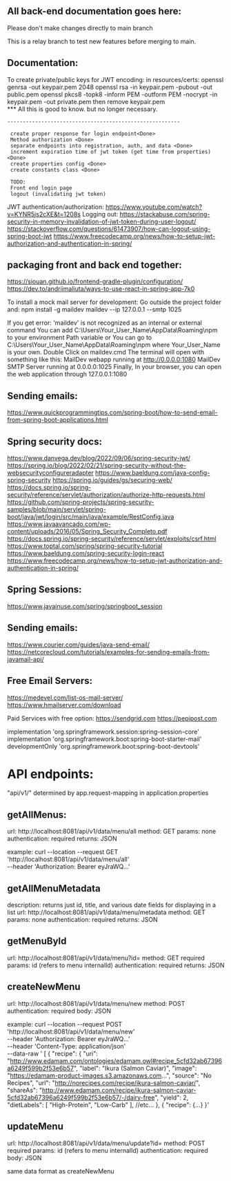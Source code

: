 
## All back-end documentation goes here:
Please don't make changes directly to main branch

This is a relay branch to test new features before merging to main.

## Documentation:
To create private/public keys for JWT encoding:
    in resources/certs:
        openssl genrsa -out keypair.pem 2048
        openssl rsa -in keypair.pem -pubout -out public.pem
        openssl pkcs8 -topk8 -inform PEM -outform PEM -nocrypt -in keypair.pem -out private.pem
    then remove keypair.pem    
    *** All this is good to know. but no longer necessary.

    --------------------------------------------------------
     
     create proper response for login endpoint<Done>     
     Method authorization <Done>
     separate endpoints into registration, auth, and data <Done>
     increment expiration time of jwt token (get time from properties) <Done>
     create properties config <Done>
     create constants class <Done>

     TODO:
     Front end login page
     logout (invalidating jwt token)

JWT authentication/authorization: 
    https://www.youtube.com/watch?v=KYNR5js2cXE&t=1208s
    Logging out:
    https://stackabuse.com/spring-security-in-memory-invalidation-of-jwt-token-during-user-logout/
    https://stackoverflow.com/questions/61473907/how-can-logout-using-spring-boot-jwt
    https://www.freecodecamp.org/news/how-to-setup-jwt-authorization-and-authentication-in-spring/

## packaging front and back end together:
https://siouan.github.io/frontend-gradle-plugin/configuration/
https://dev.to/andriimaliuta/ways-to-use-react-in-spring-app-7k0

To install a mock mail server for development:
    Go outside the project folder and:
    npm install -g maildev
    maildev --ip 127.0.0.1 --smtp 1025

If you get error: 'maildev' is not recognized as an internal or external command
You can add C:\Users\Your_User_Name\AppData\Roaming\npm to your environment Path variable or
You can go to C:\Users\Your_User_Name\AppData\Roaming\npm where Your_User_Name is your own.
Double Click on maildev.cmd The terminal will open with something like this:
MailDev webapp running at http://0.0.0.0:1080
MailDev SMTP Server running at 0.0.0.0:1025
Finally, In your browser, you can open the web application through 127.0.0.1:1080


## Sending emails:
https://www.quickprogrammingtips.com/spring-boot/how-to-send-email-from-spring-boot-applications.html


## Spring security docs:
https://www.danvega.dev/blog/2022/09/06/spring-security-jwt/
https://spring.io/blog/2022/02/21/spring-security-without-the-websecurityconfigureradapter
https://www.baeldung.com/java-config-spring-security
https://spring.io/guides/gs/securing-web/
https://docs.spring.io/spring-security/reference/servlet/authorization/authorize-http-requests.html
https://github.com/spring-projects/spring-security-samples/blob/main/servlet/spring-boot/java/jwt/login/src/main/java/example/RestConfig.java
https://www.javaavancado.com/wp-content/uploads/2016/05/Spring_Security_Completo.pdf
https://docs.spring.io/spring-security/reference/servlet/exploits/csrf.html
https://www.toptal.com/spring/spring-security-tutorial
https://www.baeldung.com/spring-security-login-react
https://www.freecodecamp.org/news/how-to-setup-jwt-authorization-and-authentication-in-spring/


## Spring Sessions:
https://www.javainuse.com/spring/springboot_session

## Sending emails:
https://www.courier.com/guides/java-send-email/
https://netcorecloud.com/tutorials/examples-for-sending-emails-from-javamail-api/

## Free Email Servers:
https://medevel.com/list-os-mail-server/
https://www.hmailserver.com/download

Paid Services with free option:
https://sendgrid.com
https://pepipost.com



implementation 'org.springframework.session:spring-session-core'
implementation 'org.springframework.boot:spring-boot-starter-mail'
developmentOnly 'org.springframework.boot:spring-boot-devtools'



# API endpoints:
"api/v1/" determined by app.request-mapping in application.properties

## getAllMenus:
url: http://localhost:8081/api/v1/data/menu/all
method: GET
params: none
authentication: required
returns: JSON

example:
curl --location --request GET 'http://localhost:8081/api/v1/data/menu/all' \
--header 'Authorization: Bearer eyJraWQ...'

## getAllMenuMetadata
description: returns just id, title, and various date fields for displaying in a list
url: http://localhost:8081/api/v1/data/menu/metadata
method: GET
params: none
authentication: required
returns: JSON

## getMenuById
url: http://localhost:8081/api/v1/data/menu?id=<int>
method: GET
required params: id (refers to menu internalId)
authentication: required
returns: JSON

## createNewMenu
url: http://localhost:8081/api/v1/data/menu/new
method: POST
authentication: required
body: JSON

example:
curl --location --request POST 'http://localhost:8081/api/v1/data/menu/new' \
--header 'Authorization: Bearer eyJraWQ...' \
--header 'Content-Type: application/json' \
--data-raw '
[
    {
        "recipe": {
            "uri": "http://www.edamam.com/ontologies/edamam.owl#recipe_5cfd32ab67396a6249f599b2f53e6b57",
            "label": "Ikura (Salmon Caviar)",
            "image": "https://edamam-product-images.s3.amazonaws.com...",
            "source": "No Recipes",
            "url": "http://norecipes.com/recipe/ikura-salmon-caviar/",
            "shareAs": "http://www.edamam.com/recipe/ikura-salmon-caviar-5cfd32ab67396a6249f599b2f53e6b57/-/dairy-free",
            "yield": 2,
            "dietLabels": [
                "High-Protein",
                "Low-Carb"
            ],
            //etc...
    },
    {
        "recipe": {...}
    }'

## updateMenu
url: http://localhost:8081/api/v1/data/menu/update?id=<int>
method: POST
required params: id (refers to menu internalId)
authentication: required
body: JSON

same data format as createNewMenu